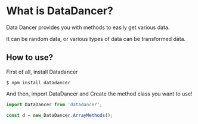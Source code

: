 # What is DataDancer?

Data Dancer provides you with methods to easily get various data.

It can be random data, or various types of data can be transformed data.

## How to use?

First of all, install Datadancer

```
$ npm install datadancer
```

And then, import DataDancer and Create the method class you want to use!

```js
import DataDancer from 'datadancer';

const d = new DataDancer.ArrayMethods();

```
